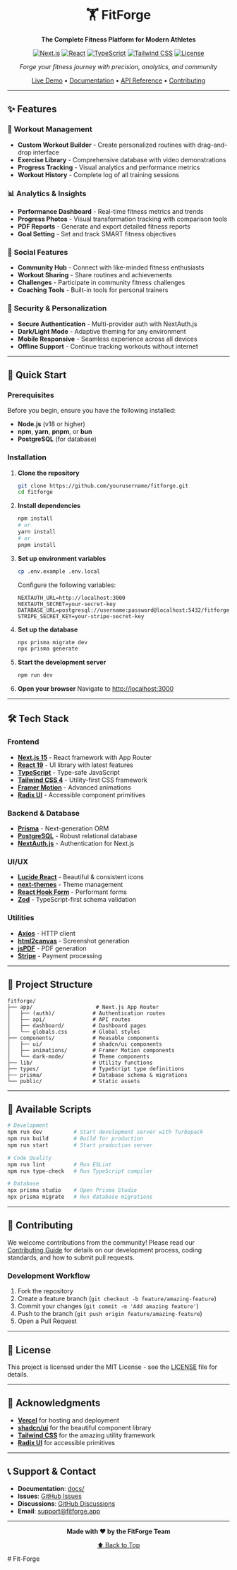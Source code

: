 <div align="center">

# 🏋️ FitForge

**The Complete Fitness Platform for Modern Athletes**

[![Next.js](https://img.shields.io/badge/Next.js-15.5.4-black?style=flat-square&logo=next.js)](https://nextjs.org/)
[![React](https://img.shields.io/badge/React-19.1.0-blue?style=flat-square&logo=react)](https://reactjs.org/)
[![TypeScript](https://img.shields.io/badge/TypeScript-5-blue?style=flat-square&logo=typescript)](https://www.typescriptlang.org/)
[![Tailwind CSS](https://img.shields.io/badge/Tailwind_CSS-4-38B2AC?style=flat-square&logo=tailwind-css)](https://tailwindcss.com/)
[![License](https://img.shields.io/badge/license-MIT-green?style=flat-square)](LICENSE)

*Forge your fitness journey with precision, analytics, and community*

[Live Demo](https://fitforge.vercel.app) • [Documentation](docs/) • [API Reference](docs/api.md) • [Contributing](CONTRIBUTING.md)

</div>

---

## ✨ Features

### 🎯 **Workout Management**
- **Custom Workout Builder** - Create personalized routines with drag-and-drop interface
- **Exercise Library** - Comprehensive database with video demonstrations
- **Progress Tracking** - Visual analytics and performance metrics
- **Workout History** - Complete log of all training sessions

### 📊 **Analytics & Insights**
- **Performance Dashboard** - Real-time fitness metrics and trends
- **Progress Photos** - Visual transformation tracking with comparison tools
- **PDF Reports** - Generate and export detailed fitness reports
- **Goal Setting** - Set and track SMART fitness objectives

### 👥 **Social Features**
- **Community Hub** - Connect with like-minded fitness enthusiasts
- **Workout Sharing** - Share routines and achievements
- **Challenges** - Participate in community fitness challenges
- **Coaching Tools** - Built-in tools for personal trainers

### 🔐 **Security & Personalization**
- **Secure Authentication** - Multi-provider auth with NextAuth.js
- **Dark/Light Mode** - Adaptive theming for any environment
- **Mobile Responsive** - Seamless experience across all devices
- **Offline Support** - Continue tracking workouts without internet

---

## 🚀 Quick Start

### Prerequisites

Before you begin, ensure you have the following installed:
- **Node.js** (v18 or higher)
- **npm**, **yarn**, **pnpm**, or **bun**
- **PostgreSQL** (for database)

### Installation

1. **Clone the repository**
   ```bash
   git clone https://github.com/yourusername/fitforge.git
   cd fitforge
   ```

2. **Install dependencies**
   ```bash
   npm install
   # or
   yarn install
   # or
   pnpm install
   ```

3. **Set up environment variables**
   ```bash
   cp .env.example .env.local
   ```
   Configure the following variables:
   ```env
   NEXTAUTH_URL=http://localhost:3000
   NEXTAUTH_SECRET=your-secret-key
   DATABASE_URL=postgresql://username:password@localhost:5432/fitforge
   STRIPE_SECRET_KEY=your-stripe-secret-key
   ```

4. **Set up the database**
   ```bash
   npx prisma migrate dev
   npx prisma generate
   ```

5. **Start the development server**
   ```bash
   npm run dev
   ```

6. **Open your browser**
   Navigate to [http://localhost:3000](http://localhost:3000)

---

## 🛠️ Tech Stack

### **Frontend**
- **[Next.js 15](https://nextjs.org/)** - React framework with App Router
- **[React 19](https://reactjs.org/)** - UI library with latest features
- **[TypeScript](https://www.typescriptlang.org/)** - Type-safe JavaScript
- **[Tailwind CSS 4](https://tailwindcss.com/)** - Utility-first CSS framework
- **[Framer Motion](https://www.framer.com/motion/)** - Advanced animations
- **[Radix UI](https://www.radix-ui.com/)** - Accessible component primitives

### **Backend & Database**
- **[Prisma](https://www.prisma.io/)** - Next-generation ORM
- **[PostgreSQL](https://www.postgresql.org/)** - Robust relational database
- **[NextAuth.js](https://next-auth.js.org/)** - Authentication for Next.js

### **UI/UX**
- **[Lucide React](https://lucide.dev/)** - Beautiful & consistent icons
- **[next-themes](https://github.com/pacocoursey/next-themes)** - Theme management
- **[React Hook Form](https://react-hook-form.com/)** - Performant forms
- **[Zod](https://zod.dev/)** - TypeScript-first schema validation

### **Utilities**
- **[Axios](https://axios-http.com/)** - HTTP client
- **[html2canvas](https://html2canvas.hertzen.com/)** - Screenshot generation
- **[jsPDF](https://github.com/parallax/jsPDF)** - PDF generation
- **[Stripe](https://stripe.com/)** - Payment processing

---

## 📁 Project Structure

```
fitforge/
├── app/                    # Next.js App Router
│   ├── (auth)/            # Authentication routes
│   ├── api/               # API routes
│   ├── dashboard/         # Dashboard pages
│   └── globals.css        # Global styles
├── components/            # Reusable components
│   ├── ui/                # shadcn/ui components
│   ├── animations/        # Framer Motion components
│   └── dark-mode/         # Theme components
├── lib/                   # Utility functions
├── types/                 # TypeScript type definitions
├── prisma/                # Database schema & migrations
└── public/                # Static assets
```

---

## 🔧 Available Scripts

```bash
# Development
npm run dev          # Start development server with Turbopack
npm run build        # Build for production
npm run start        # Start production server

# Code Quality
npm run lint         # Run ESLint
npm run type-check   # Run TypeScript compiler

# Database
npx prisma studio    # Open Prisma Studio
npx prisma migrate   # Run database migrations
```

---

## 🤝 Contributing

We welcome contributions from the community! Please read our [Contributing Guide](CONTRIBUTING.md) for details on our development process, coding standards, and how to submit pull requests.

### Development Workflow

1. Fork the repository
2. Create a feature branch (`git checkout -b feature/amazing-feature`)
3. Commit your changes (`git commit -m 'Add amazing feature'`)
4. Push to the branch (`git push origin feature/amazing-feature`)
5. Open a Pull Request

---

## 📄 License

This project is licensed under the MIT License - see the [LICENSE](LICENSE) file for details.

---

## 🙏 Acknowledgments

- **[Vercel](https://vercel.com/)** for hosting and deployment
- **[shadcn/ui](https://ui.shadcn.com/)** for the beautiful component library
- **[Tailwind CSS](https://tailwindcss.com/)** for the amazing utility framework
- **[Radix UI](https://www.radix-ui.com/)** for accessible primitives

---

## 📞 Support & Contact

- **Documentation**: [docs/](docs/)
- **Issues**: [GitHub Issues](https://github.com/yourusername/fitforge/issues)
- **Discussions**: [GitHub Discussions](https://github.com/yourusername/fitforge/discussions)
- **Email**: support@fitforge.app

---

<div align="center">

**Made with ❤️ by the FitForge Team**

[⬆️ Back to Top](#-fitforge)

</div>
#   F i t - F o r g e 
 
 